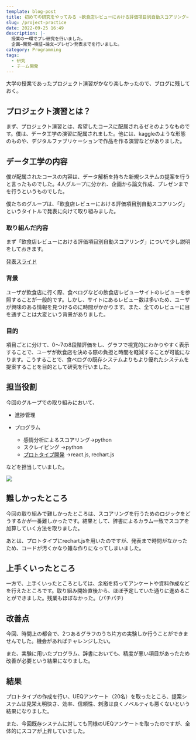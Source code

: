 ```yaml
---
template: blog-post
title: 初めての研究をやってみる ~飲食店レビューにおける評価項目別自動スコアリング~
slug: /project-practice
date: 2022-09-25 16:49
description: |-
  授業の一環でプレ研究を行いました。
  企画→開発→検証→論文→プレゼン発表までを行いました。
category: Programming
tags:
  - 研究
  - チーム開発
---
```

大学の授業であったプロジェクト演習がかなり楽しかったので、ブログに残しておく。

## プロジェクト演習とは？

まず、プロジェクト演習とは、希望したコースに配属されるゼミのようなものです。僕は、データ工学の演習に配属されました。他には、kaggleのような形態のものや、デジタルファブリケーションで作品を作る演習などがありました。

## データ工学の内容

僕が配属されたコースの内容は、データ解析を持ちた新規システムの提案を行うと言ったものでした。4人グループに分かれ、企画から論文作成、プレゼンまでを行うというものでした。

僕たちのグループは、「飲食店レビューにおける評価項目別自動スコアリング」というタイトルで発表に向けて取り組みました。

### 取り組んだ内容

まず「飲食店レビューにおける評価項目別自動スコアリング」について少し説明をしておきます。

[発表スライド﻿](https://www.slideshare.net/secret/fjIHKf3rXQFAOM)

### 背景

ユーザが飲食店に行く際、食べログなどの飲食店レビューサイトのレビューを参照することが一般的です。しかし、サイトにあるレビュー数は多いため、ユーザが興味のある情報を見つけるのに時間がかかります。また、全てのレビューに目を通すことは大変という背景がありました。

### 目的

項目ごとに分けて、0〜7の8段階評価をし、グラフで視覚的にわかりやすく表示することで、ユーザが飲食店を決める際の負担と時間を軽減することが可能になります。こうすることで、食べログの既存システムよりもより優れたシステムを提案することを目的として研究を行いました。

## 担当役割

今回のグループでの取り組みにおいて、

* 進捗管理
* プログラム

  * 感情分析によるスコアリング→python
  * スクレイピング →python
  * [プロトタイプ開発](https://project-exercise-tabelog-scoaring.netlify.app/) →react.js, rechart.js

などを担当していました。

![](/assets/スクリーンショット-2022-09-25-16.49.29.png)

## 難しかったところ

今回の取り組みで難しかったところは、スコアリングを行うためのロジックをどうするかが一番難しかったです。結果として、辞書によるカラム一致でスコアを加算していく方法を取りました。

あとは、プロトタイプにrechart.jsを用いたのですが、発表まで時間がなかったため、コードが汚くかなり雑な作りになってしまいました。

## 上手くいったところ

一方で、上手くいったところとしては、余裕を持ってアンケートや資料作成などを行えたところです。取り組み開始直後から、ほぼ予定していた通りに進めることができました。残業もほぼなかった。（パチパチ）

## 改善点

今回、時間上の都合で、2つあるグラフのうち片方の実験しか行うことができませんでした。機会があればチャレンジしたい。

また、実験に用いたプログラム、辞書においても、精度が悪い項目があったため改善が必要という結果になりました。

## 結果

プロトタイプの作成を行い、UEQアンケート（20名）を取ったところ、提案システムは見栄え明快さ、効率、信頼性、刺激は良くノベルティも悪くないという結果になりました。

また、今回既存システムに対しても同様のUEQアンケートを取ったのですが、全体的にスコアが上昇していました。